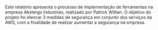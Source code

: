 Este relatório apresenta o processo de implementação de ferramentas na empresa Abstergo Industries, realizado por Patrick Willian. O objetivo do projeto foi elencar 3 medidas de segurança em conjunto dos serviços da AWS, com a finalidade de realizar aumentar a segurança na empresa.